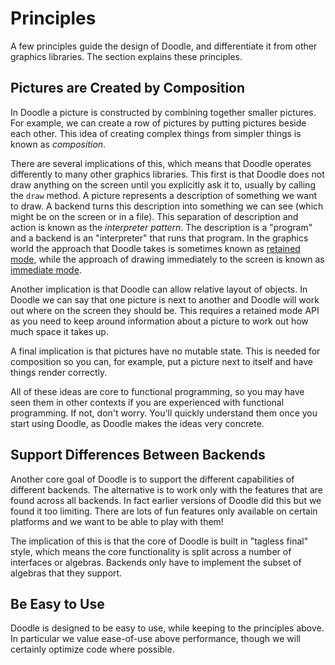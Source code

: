 # Principles

A few principles guide the design of Doodle, and differentiate it from other graphics libraries. The section explains these principles.


## Pictures are Created by Composition

In Doodle a picture is constructed by combining together smaller pictures. For example, we can create a row of pictures by putting pictures beside each other. This idea of creating complex things from simpler things is known as *composition*.

There are several implications of this, which means that Doodle operates differently to many other graphics libraries. This first is that Doodle does not draw anything on the screen until you explicitly ask it to, usually by calling the `draw` method. A picture represents a description of something we want to draw. A backend turns this description into something we can see (which might be on the screen or in a file). This separation of description and action is known as the *interpreter pattern*. The description is a "program" and a backend is an "interpreter" that runs that program. In the graphics world the approach that Doodle takes is sometimes known as [retained mode][retained-mode], while the approach of drawing immediately to the screen is known as [immediate mode][immediate-mode].

Another implication is that Doodle can allow relative layout of objects. In Doodle we can say that one picture is next to another and Doodle will work out where on the screen they should be. This requires a retained mode API as you need to keep around information about a picture to work out how much space it takes up.

A final implication is that pictures have no mutable state. This is needed for composition so you can, for example, put a picture next to itself and have things render correctly.

All of these ideas are core to functional programming, so you may have seen them in other contexts if you are experienced with functional programming. If not, don't worry. You'll quickly understand them once you start using Doodle, as Doodle makes the ideas very concrete.


## Support Differences Between Backends

Another core goal of Doodle is to support the different capabilities of different backends. The alternative is to work only with the features that are found across all backends. In fact earlier versions of Doodle did this but we found it too limiting. There are lots of fun features only available on certain platforms and we want to be able to play with them!

The implication of this is that the core of Doodle is built in "tagless final" style, which means the core functionality is split across a number of interfaces or algebras. Backends only have to implement the subset of algebras that they support. 


## Be Easy to Use

Doodle is designed to be easy to use, while keeping to the principles above. In particular we value ease-of-use above performance, though we will certainly optimize code where possible.

[retained-mode]: https://en.wikipedia.org/wiki/Retained_mode
[immediate-mode]: https://en.wikipedia.org/wiki/Immediate_mode_(computer_graphics)
